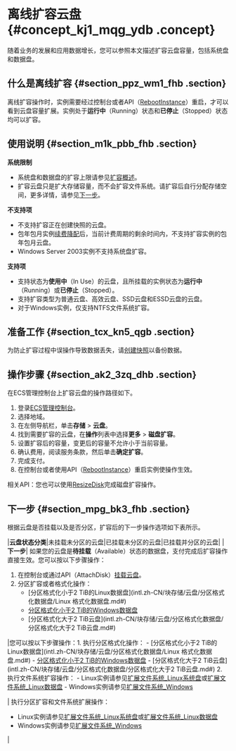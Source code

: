 # 离线扩容云盘 {#concept_kj1_mqg_ydb .concept}

随着业务的发展和应用数据增长，您可以参照本文描述扩容云盘容量，包括系统盘和数据盘。

## 什么是离线扩容 {#section_ppz_wm1_fhb .section}

离线扩容操作时，实例需要经过控制台或者API（[RebootInstance](../../../../intl.zh-CN/API参考/实例/RebootInstance.md#)）重启，才可以看到云盘容量扩展。实例处于**运行中**（Running）状态和**已停止**（Stopped）状态均可以扩容。

## 使用说明 {#section_m1k_pbb_fhb .section}

**系统限制** 

-   系统盘和数据盘的扩容上限请参见[扩容概述](intl.zh-CN/块存储/云盘/扩容云盘/扩容概述.md#)。
-   扩容云盘只是扩大存储容量，而不会扩容文件系统。请扩容后自行分配存储空间，更多详情，请参见[下一步](#)。

**不支持项** 

-   不支持扩容正在创建快照的云盘。
-   包年包月实例[续费降配](../../../../intl.zh-CN/产品定价/续费实例/续费降配.md#)后，当前计费周期的剩余时间内，不支持扩容实例的包年包月云盘。
-   Windows Server 2003实例不支持系统盘扩容。

**支持项** 

-   支持状态为**使用中**（In Use）的云盘，且所挂载的实例状态为**运行中**（Running）或**已停止**（Stopped）。
-   支持扩容类型为普通云盘、高效云盘、SSD云盘和ESSD云盘的云盘。
-   对于Windows实例，仅支持NTFS文件系统扩容。

## 准备工作 {#section_tcx_kn5_qgb .section}

为防止扩容过程中误操作导致数据丢失，请[创建快照](intl.zh-CN/快照/使用快照/创建快照.md#)以备份数据。

## 操作步骤 {#section_ak2_3zq_dhb .section}

在ECS管理控制台上扩容云盘的操作路径如下。

1.  登录[ECS管理控制台](https://ecs.console.aliyun.com/)。
2.  选择地域。
3.  在左侧导航栏，单击**存储** \> **云盘**。
4.  找到需要扩容的云盘，在**操作**列表中选择**更多** \> **磁盘扩容**。
5.  设置扩容后的容量，变更后的容量不允许小于当前容量。
6.  确认费用，阅读服务条款，然后单击**确定扩容**。
7.  完成支付。
8.  在控制台或者使用API（[RebootInstance](../../../../intl.zh-CN/API参考/实例/RebootInstance.md#)）重启实例使操作生效。

相关API：您也可以使用[ResizeDisk](../../../../intl.zh-CN/API参考/磁盘/ResizeDisk.md#)完成磁盘扩容操作。

## 下一步 {#section_mpg_bk3_fhb .section}

根据云盘是否挂载以及是否分区，扩容后的下一步操作选项如下表所示。

|**云盘状态分类**|未挂载未分区的云盘|已挂载未分区的云盘|已挂载并分区的云盘|
|**下一步**| 如果您的云盘是**待挂载**（Available）状态的数据盘，支付完成后扩容操作直接生效。您可以按以下步骤操作：

 1.  在控制台或通过API（AttachDisk）[挂载云盘](intl.zh-CN/块存储/云盘/挂载云盘.md#)。
2.  分区扩容或者格式化操作：
    -   [分区格式化小于2 TiB的Linux数据盘](intl.zh-CN/块存储/云盘/分区格式化数据盘/Linux 格式化数据盘.md#)
    -   [分区格式化小于2 TiB的Windows数据盘](intl.zh-CN/块存储/云盘/分区格式化数据盘/Windows格式化数据盘.md#)
    -   [分区格式化大于2 TiB云盘](intl.zh-CN/块存储/云盘/分区格式化数据盘/分区格式化大于2 TiB云盘.md#)

 |您可以按以下步骤操作：1.  执行分区格式化操作：
    -   [分区格式化小于2 TiB的Linux数据盘](intl.zh-CN/块存储/云盘/分区格式化数据盘/Linux 格式化数据盘.md#)
    -   [分区格式化小于2 TiB的Windows数据盘](intl.zh-CN/块存储/云盘/分区格式化数据盘/Windows格式化数据盘.md#)
    -   [分区格式化大于2 TiB云盘](intl.zh-CN/块存储/云盘/分区格式化数据盘/分区格式化大于2 TiB云盘.md#)
2.  执行文件系统扩容操作：
    -   Linux实例请参见[扩展文件系统\_Linux系统盘](intl.zh-CN/块存储/云盘/扩容云盘/扩展分区与文件系统_Linux系统盘.md#)或[扩展文件系统\_Linux数据盘](intl.zh-CN/块存储/云盘/扩容云盘/扩展分区与文件系统_Linux数据盘.md#)
    -   Windows实例请参见[扩展文件系统\_Windows](intl.zh-CN/块存储/云盘/扩容云盘/扩展分区和文件系统_Windows.md#)

| 执行分区扩容和文件系统扩展操作：

 -   Linux实例请参见[扩展文件系统\_Linux系统盘](intl.zh-CN/块存储/云盘/扩容云盘/扩展分区与文件系统_Linux系统盘.md#)或[扩展文件系统\_Linux数据盘](intl.zh-CN/块存储/云盘/扩容云盘/扩展分区与文件系统_Linux数据盘.md#)
-   Windows实例请参见[扩展文件系统\_Windows](intl.zh-CN/块存储/云盘/扩容云盘/扩展分区和文件系统_Windows.md#)

 |

